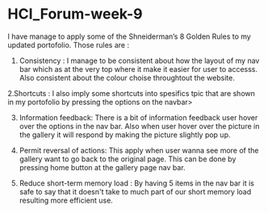 # HCI_Forum-week-9

I have manage to apply some of the Shneiderman’s 8 Golden Rules to my updated portofolio.
Those rules are :
  1. Consistency :
     I manage to be consistent about how the layout of my nav bar which as at the very
     top where it make it easier for user to accesss. Also consistent about the colour choise throughtout the website.
  
  2.Shortcuts :
    I also imply some shortcuts into spesifics tpic that are shown in my portofolio by pressing the options on the navbar>

  3. Information feedback:
     There is a bit of information feedback user hover over the options in the nav bar.
     Also when user hover over the picture in the gallery it will respond by making the picture slightly pop up.

  4. Permit reversal of actions:
     This apply when user wanna see more of the gallery want to go back to the original page. This can be done
     by pressing home button at the gallery page nav bar.

  5. Reduce short-term memory load :
     By having 5 items in the nav bar it is safe to say that it doesn't take to much part of our short memory load resulting more efficient use.
